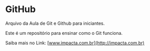 # GitHub

Arquivo da Aula de Git e Github para iniciantes.

Este é um repositório para ensinar como o Git funciona.

Saiba mais no Link: [www.impacta.com.br](http://impacta.com.br)  
